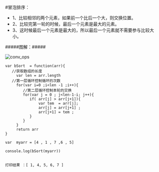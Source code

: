 #冒泡排序：
+ 1、比较相邻的两个元素，如果前一个比后一个大，则交换位置。
+ 2、比较完第一轮的时候，最后一个元素是最大的元素。
+ 3、这时候最后一个元素是最大的，所以最后一个元素就不需要参与比较大小。

#####图解：#####

![conv_ops](https://images2018.cnblogs.com/blog/1391679/201806/1391679-20180618163321525-1936669878.gif)

```
var bSort  = function(arr){
   //获取数组的长度
     var len = arr.length 
   //第一层循环控制循环的次数
     for(var i=0 ;i<len -1 ;i++){
        //第二层循环控制本轮的交换
        for(var j = 0 ; j<len-1-i; j++){
           if( arr[j] > arr[j+1]){
               var tem  = arr[j];
               arr[j] = arr[j+1] ;
               arr[j+1] = tem ;
           }
        }  
     }
     return arr
}

var  myarr = [4 , 1 , 7 ,6 , 5]

console.log(bSort(myarr))


打印结果 ：[ 1, 4, 5, 6, 7 ]
```
